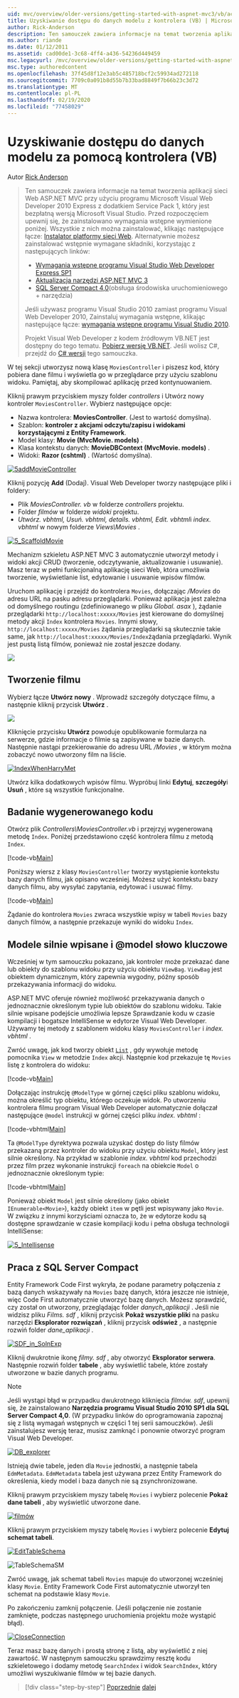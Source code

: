 ```yaml
---
uid: mvc/overview/older-versions/getting-started-with-aspnet-mvc3/vb/accessing-your-models-data-from-a-controller
title: Uzyskiwanie dostępu do danych modelu z kontrolera (VB) | Microsoft Docs
author: Rick-Anderson
description: Ten samouczek zawiera informacje na temat tworzenia aplikacji sieci Web ASP.NET MVC przy użyciu programu Microsoft Visual Web Developer 2010 Express z dodatkiem Service Pack 1, który jest...
ms.author: riande
ms.date: 01/12/2011
ms.assetid: cad00de1-3c68-4ff4-a436-54236d449459
msc.legacyurl: /mvc/overview/older-versions/getting-started-with-aspnet-mvc3/vb/accessing-your-models-data-from-a-controller
msc.type: authoredcontent
ms.openlocfilehash: 37f45d8f12e3ab5c485718bcf2c59934ad272118
ms.sourcegitcommit: 7709c0a091b8d55b7b33bad8849f7b66b23c3d72
ms.translationtype: MT
ms.contentlocale: pl-PL
ms.lasthandoff: 02/19/2020
ms.locfileid: "77458029"
---
```

# <a name="accessing-your-models-data-from-a-controller-vb"></a>Uzyskiwanie dostępu do danych modelu za pomocą kontrolera (VB)

Autor [Rick Anderson](https://twitter.com/RickAndMSFT)

> Ten samouczek zawiera informacje na temat tworzenia aplikacji sieci Web ASP.NET MVC przy użyciu programu Microsoft Visual Web Developer 2010 Express z dodatkiem Service Pack 1, który jest bezpłatną wersją Microsoft Visual Studio. Przed rozpoczęciem upewnij się, że zainstalowano wymagania wstępne wymienione poniżej. Wszystkie z nich można zainstalować, klikając następujące łącze: [Instalator platformy sieci Web](https://www.microsoft.com/web/gallery/install.aspx?appid=VWD2010SP1Pack). Alternatywnie możesz zainstalować wstępnie wymagane składniki, korzystając z następujących linków:
> 
> - [Wymagania wstępne programu Visual Studio Web Developer Express SP1](https://www.microsoft.com/web/gallery/install.aspx?appid=VWD2010SP1Pack)
> - [Aktualizacja narzędzi ASP.NET MVC 3](https://www.microsoft.com/web/gallery/install.aspx?appsxml=&amp;appid=MVC3)
> - [SQL Server Compact 4,0](https://www.microsoft.com/web/gallery/install.aspx?appid=SQLCE;SQLCEVSTools_4_0)(obsługa środowiska uruchomieniowego + narzędzia)
> 
> Jeśli używasz programu Visual Studio 2010 zamiast programu Visual Web Developer 2010, Zainstaluj wymagania wstępne, klikając następujące łącze: [wymagania wstępne programu Visual Studio 2010](https://www.microsoft.com/web/gallery/install.aspx?appsxml=&amp;appid=VS2010SP1Pack).
> 
> Projekt Visual Web Developer z kodem źródłowym VB.NET jest dostępny do tego tematu. [Pobierz wersję VB.NET](https://code.msdn.microsoft.com/Introduction-to-MVC-3-10d1b098). Jeśli wolisz C#, przejdź do [ C# wersji](../cs/accessing-your-models-data-from-a-controller.md) tego samouczka.

W tej sekcji utworzysz nową klasę `MoviesController` i piszesz kod, który pobiera dane filmu i wyświetla go w przeglądarce przy użyciu szablonu widoku. Pamiętaj, aby skompilować aplikację przed kontynuowaniem.

Kliknij prawym przyciskiem myszy folder *controllers* i Utwórz nowy kontroler `MoviesController`. Wybierz następujące opcje:

- Nazwa kontrolera: **MoviesController**. (Jest to wartość domyślna).
- Szablon: **kontroler z akcjami odczytu/zapisu i widokami korzystającymi z Entity Framework**.
- Model klasy: **Movie (MvcMovie. models)** .
- Klasa kontekstu danych: **MovieDBContext (MvcMovie. models)** .
- Widoki: **Razor (cshtml)** . (Wartość domyślna).

[![5addMovieController](accessing-your-models-data-from-a-controller/_static/image2.png)](accessing-your-models-data-from-a-controller/_static/image1.png)

Kliknij pozycję **Add** (Dodaj). Visual Web Developer tworzy następujące pliki i foldery:

- Plik *MoviesController. vb* w folderze *controllers* projektu.
- Folder *filmów* w folderze *widoki* projektu.
- *Utwórz. vbhtml, Usuń. vbhtml, details. vbhtml, Edit. vbhtml*i *index. vbhtml* w nowym folderze *Views\Movies* .

[![5_ScaffoldMovie](accessing-your-models-data-from-a-controller/_static/image4.png)](accessing-your-models-data-from-a-controller/_static/image3.png)

Mechanizm szkieletu ASP.NET MVC 3 automatycznie utworzył metody i widoki akcji CRUD (tworzenie, odczytywanie, aktualizowanie i usuwanie). Masz teraz w pełni funkcjonalną aplikację sieci Web, która umożliwia tworzenie, wyświetlanie list, edytowanie i usuwanie wpisów filmów.

Uruchom aplikację i przejdź do kontrolera `Movies`, dołączając */Movies* do adresu URL na pasku adresu przeglądarki. Ponieważ aplikacja jest zależna od domyślnego routingu (zdefiniowanego w pliku *Global. asax* ), żądanie przeglądarki `http://localhost:xxxxx/Movies` jest kierowane do domyślnej metody akcji `Index` kontrolera `Movies`. Innymi słowy, `http://localhost:xxxxx/Movies` żądania przeglądarki są skutecznie takie same, jak `http://localhost:xxxxx/Movies/Index`żądania przeglądarki. Wynik jest pustą listą filmów, ponieważ nie został jeszcze dodany.

![](accessing-your-models-data-from-a-controller/_static/image5.png)

## <a name="creating-a-movie"></a>Tworzenie filmu

Wybierz łącze **Utwórz nowy** . Wprowadź szczegóły dotyczące filmu, a następnie kliknij przycisk **Utwórz** .

![](accessing-your-models-data-from-a-controller/_static/image6.png)

Kliknięcie przycisku **Utwórz** powoduje opublikowanie formularza na serwerze, gdzie informacje o filmie są zapisywane w bazie danych. Następnie nastąpi przekierowanie do adresu URL */Movies* , w którym można zobaczyć nowo utworzony film na liście.

[![IndexWhenHarryMet](accessing-your-models-data-from-a-controller/_static/image8.png)](accessing-your-models-data-from-a-controller/_static/image7.png)

Utwórz kilka dodatkowych wpisów filmu. Wypróbuj linki **Edytuj**, **szczegóły**i **Usuń** , które są wszystkie funkcjonalne.

## <a name="examining-the-generated-code"></a>Badanie wygenerowanego kodu

Otwórz plik *Controllers\MoviesController.vb* i przejrzyj wygenerowaną metodę `Index`. Poniżej przedstawiono część kontrolera filmu z metodą `Index`.

[!code-vb[Main](accessing-your-models-data-from-a-controller/samples/sample1.vb)]

Poniższy wiersz z klasy `MoviesController` tworzy wystąpienie kontekstu bazy danych filmu, jak opisano wcześniej. Możesz użyć kontekstu bazy danych filmu, aby wysyłać zapytania, edytować i usuwać filmy.

[!code-vb[Main](accessing-your-models-data-from-a-controller/samples/sample2.vb)]

Żądanie do kontrolera `Movies` zwraca wszystkie wpisy w tabeli `Movies` bazy danych filmów, a następnie przekazuje wyniki do widoku `Index`.

## <a name="strongly-typed-models-and-the-model-keyword"></a>Modele silnie wpisane i @model słowo kluczowe

Wcześniej w tym samouczku pokazano, jak kontroler może przekazać dane lub obiekty do szablonu widoku przy użyciu obiektu `ViewBag`. `ViewBag` jest obiektem dynamicznym, który zapewnia wygodny, późny sposób przekazywania informacji do widoku.

ASP.NET MVC oferuje również możliwość przekazywania danych o jednoznacznie określonym typie lub obiektów do szablonu widoku. Takie silnie wpisane podejście umożliwia lepsze Sprawdzanie kodu w czasie kompilacji i bogatsze IntelliSense w edytorze Visual Web Developer. Używamy tej metody z szablonem widoku klasy `MoviesController` i *index. vbhtml* .

Zwróć uwagę, jak kod tworzy obiekt [`List`](https://msdn.microsoft.com/library/6sh2ey19.aspx) , gdy wywołuje metodę pomocnika `View` w metodzie `Index` akcji. Następnie kod przekazuje tę `Movies` listę z kontrolera do widoku:

[!code-vb[Main](accessing-your-models-data-from-a-controller/samples/sample3.vb)]

Dołączając instrukcję `@ModelType` w górnej części pliku szablonu widoku, można określić typ obiektu, którego oczekuje widok. Po utworzeniu kontrolera filmu program Visual Web Developer automatycznie dołączał następujące `@model` instrukcji w górnej części pliku *index. vbhtml* :

[!code-vbhtml[Main](accessing-your-models-data-from-a-controller/samples/sample4.vbhtml)]

Ta `@ModelType` dyrektywa pozwala uzyskać dostęp do listy filmów przekazaną przez kontroler do widoku przy użyciu obiektu `Model`, który jest silnie określony. Na przykład w szablonie *index. vbhtml* kod przechodzi przez film przez wykonanie instrukcji `foreach` na obiekcie `Model` o jednoznacznie określonym typie:

[!code-vbhtml[Main](accessing-your-models-data-from-a-controller/samples/sample5.vbhtml)]

Ponieważ obiekt `Model` jest silnie określony (jako obiekt `IEnumerable<Movie>`), każdy obiekt `item` w pętli jest wpisywany jako `Movie`. W związku z innymi korzyściami oznacza to, że w edytorze kodu są dostępne sprawdzanie w czasie kompilacji kodu i pełna obsługa technologii IntelliSense:

[![5_Intellisense](accessing-your-models-data-from-a-controller/_static/image10.png)](accessing-your-models-data-from-a-controller/_static/image9.png)

## <a name="working-with-sql-server-compact"></a>Praca z SQL Server Compact

Entity Framework Code First wykryła, że podane parametry połączenia z bazą danych wskazywały na `Movies` bazę danych, która jeszcze nie istnieje, więc Code First automatycznie utworzyć bazę danych. Możesz sprawdzić, czy został on utworzony, przeglądając folder *danych\_aplikacji* . Jeśli nie widzisz pliku *Films. sdf* , kliknij przycisk **Pokaż wszystkie pliki** na pasku narzędzi **Eksplorator rozwiązań** , kliknij przycisk **odśwież** , a następnie rozwiń folder *dane\_aplikacji* .

[![SDF_in_SolnExp](accessing-your-models-data-from-a-controller/_static/image12.png)](accessing-your-models-data-from-a-controller/_static/image11.png)

Kliknij dwukrotnie ikonę *filmy. sdf* , aby otworzyć **Eksplorator serwera**. Następnie rozwiń folder **tabele** , aby wyświetlić tabele, które zostały utworzone w bazie danych programu.

> [!NOTE]
> Jeśli wystąpi błąd w przypadku dwukrotnego kliknięcia *filmów. sdf*, upewnij się, że zainstalowano **Narzędzia programu Visual Studio 2010 SP1 dla SQL Server Compact 4,0**. (W przypadku linków do oprogramowania zapoznaj się z listą wymagań wstępnych w części 1 tej serii samouczków). Jeśli zainstalujesz wersję teraz, musisz zamknąć i ponownie otworzyć program Visual Web Developer.

[![DB_explorer](accessing-your-models-data-from-a-controller/_static/image14.png)](accessing-your-models-data-from-a-controller/_static/image13.png)

Istnieją dwie tabele, jeden dla `Movie` jednostki, a następnie tabela `EdmMetadata`. `EdmMetadata` tabela jest używana przez Entity Framework do określenia, kiedy model i baza danych nie są zsynchronizowane.

Kliknij prawym przyciskiem myszy tabelę `Movies` i wybierz polecenie **Pokaż dane tabeli** , aby wyświetlić utworzone dane.

[![filmów](accessing-your-models-data-from-a-controller/_static/image16.png)](accessing-your-models-data-from-a-controller/_static/image15.png)

Kliknij prawym przyciskiem myszy tabelę `Movies` i wybierz polecenie **Edytuj schemat tabeli**.

[![EditTableSchema](accessing-your-models-data-from-a-controller/_static/image18.png)](accessing-your-models-data-from-a-controller/_static/image17.png)

![TableSchemaSM](accessing-your-models-data-from-a-controller/_static/image19.png)

Zwróć uwagę, jak schemat tabeli `Movies` mapuje do utworzonej wcześniej klasy `Movie`. Entity Framework Code First automatycznie utworzył ten schemat na podstawie klasy `Movie`.

Po zakończeniu zamknij połączenie. (Jeśli połączenie nie zostanie zamknięte, podczas następnego uruchomienia projektu może wystąpić błąd).

[![CloseConnection](accessing-your-models-data-from-a-controller/_static/image21.png)](accessing-your-models-data-from-a-controller/_static/image20.png)

Teraz masz bazę danych i prostą stronę z listą, aby wyświetlić z niej zawartość. W następnym samouczku sprawdzimy resztę kodu szkieletowego i dodamy metodę `SearchIndex` i widok `SearchIndex`, który umożliwi wyszukiwanie filmów w tej bazie danych.

> [!div class="step-by-step"]
> [Poprzednie](adding-a-model.md)
> [dalej](examining-the-edit-methods-and-edit-view.md)
